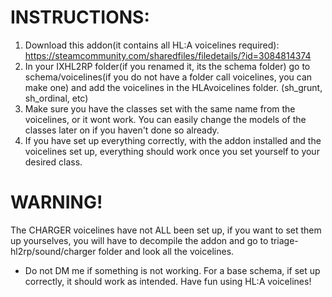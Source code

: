 # INSTRUCTIONS:

1. Download this addon(it contains all HL:A voicelines required): https://steamcommunity.com/sharedfiles/filedetails/?id=3084814374
3. In your IXHL2RP folder(if you renamed it, its the schema folder) go to schema/voicelines(if you do not have a folder call voicelines, you can make one) and add the voicelines in the HLAvoicelines folder. (sh_grunt, sh_ordinal, etc)
4. Make sure you have the classes set with the same name from the voicelines, or it wont work. You can easily change the models of the classes later on if you haven't done so already.
5. If you have set up everything correctly, with the addon installed and the voicelines set up, everything should work once you set yourself to your desired class.

# WARNING!
The CHARGER voicelines have not ALL been set up, if you want to set them up yourselves, you will have to decompile the addon and go to triage-hl2rp/sound/charger folder and look all the voicelines.

- Do not DM me if something is not working. For a base schema, if set up correctly, it should work as intended.
Have fun using HL:A voicelines!
